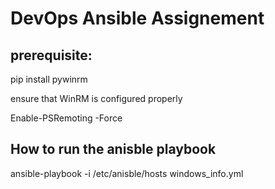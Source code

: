 # DevOps Ansible Assignement
 
## prerequisite: 

pip install pywinrm

ensure that WinRM is configured properly 

Enable-PSRemoting -Force


## How to run the anisble playbook

ansible-playbook -i /etc/anisble/hosts windows_info.yml
